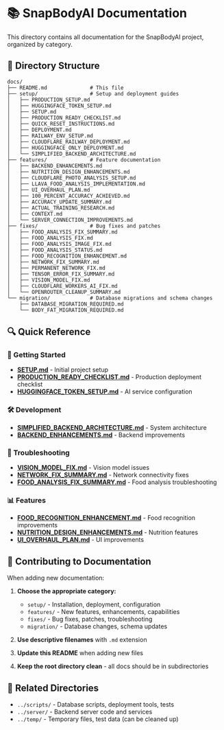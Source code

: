 # 📚 SnapBodyAI Documentation

This directory contains all documentation for the SnapBodyAI project, organized by category.

## 📁 Directory Structure

```
docs/
├── README.md              # This file
├── setup/                 # Setup and deployment guides
│   ├── PRODUCTION_SETUP.md
│   ├── HUGGINGFACE_TOKEN_SETUP.md
│   ├── SETUP.md
│   ├── PRODUCTION_READY_CHECKLIST.md
│   ├── QUICK_RESET_INSTRUCTIONS.md
│   ├── DEPLOYMENT.md
│   ├── RAILWAY_ENV_SETUP.md
│   ├── CLOUDFLARE_RAILWAY_DEPLOYMENT.md
│   ├── HUGGINGFACE_ONLY_DEPLOYMENT.md
│   └── SIMPLIFIED_BACKEND_ARCHITECTURE.md
├── features/              # Feature documentation
│   ├── BACKEND_ENHANCEMENTS.md
│   ├── NUTRITION_DESIGN_ENHANCEMENTS.md
│   ├── CLOUDFLARE_PHOTO_ANALYSIS_SETUP.md
│   ├── LLAVA_FOOD_ANALYSIS_IMPLEMENTATION.md
│   ├── UI_OVERHAUL_PLAN.md
│   ├── 100_PERCENT_ACCURACY_ACHIEVED.md
│   ├── ACCURACY_UPDATE_SUMMARY.md
│   ├── ACTUAL_TRAINING_RESEARCH.md
│   ├── CONTEXT.md
│   └── SERVER_CONNECTION_IMPROVEMENTS.md
├── fixes/                 # Bug fixes and patches
│   ├── FOOD_ANALYSIS_FIX_SUMMARY.md
│   ├── FOOD_ANALYSIS_FIX.md
│   ├── FOOD_ANALYSIS_IMAGE_FIX.md
│   ├── FOOD_ANALYSIS_STATUS.md
│   ├── FOOD_RECOGNITION_ENHANCEMENT.md
│   ├── NETWORK_FIX_SUMMARY.md
│   ├── PERMANENT_NETWORK_FIX.md
│   ├── TENSOR_ERROR_FIX_SUMMARY.md
│   ├── VISION_MODEL_FIX.md
│   ├── CLOUDFLARE_WORKERS_AI_FIX.md
│   └── OPENROUTER_CLEANUP_SUMMARY.md
└── migration/             # Database migrations and schema changes
    ├── DATABASE_MIGRATION_REQUIRED.md
    └── BODY_FAT_MIGRATION_REQUIRED.md
```

## 🔍 Quick Reference

### 🚀 Getting Started
- **[SETUP.md](setup/SETUP.md)** - Initial project setup
- **[PRODUCTION_READY_CHECKLIST.md](setup/PRODUCTION_READY_CHECKLIST.md)** - Production deployment checklist
- **[HUGGINGFACE_TOKEN_SETUP.md](setup/HUGGINGFACE_TOKEN_SETUP.md)** - AI service configuration

### 🛠️ Development
- **[SIMPLIFIED_BACKEND_ARCHITECTURE.md](setup/SIMPLIFIED_BACKEND_ARCHITECTURE.md)** - System architecture
- **[BACKEND_ENHANCEMENTS.md](features/BACKEND_ENHANCEMENTS.md)** - Backend improvements

### 🐛 Troubleshooting
- **[VISION_MODEL_FIX.md](fixes/VISION_MODEL_FIX.md)** - Vision model issues
- **[NETWORK_FIX_SUMMARY.md](fixes/NETWORK_FIX_SUMMARY.md)** - Network connectivity fixes
- **[FOOD_ANALYSIS_FIX_SUMMARY.md](fixes/FOOD_ANALYSIS_FIX_SUMMARY.md)** - Food analysis troubleshooting

### 📊 Features
- **[FOOD_RECOGNITION_ENHANCEMENT.md](fixes/FOOD_RECOGNITION_ENHANCEMENT.md)** - Food recognition improvements
- **[NUTRITION_DESIGN_ENHANCEMENTS.md](features/NUTRITION_DESIGN_ENHANCEMENTS.md)** - Nutrition features
- **[UI_OVERHAUL_PLAN.md](features/UI_OVERHAUL_PLAN.md)** - UI improvements

## 📝 Contributing to Documentation

When adding new documentation:

1. **Choose the appropriate category:**
   - `setup/` - Installation, deployment, configuration
   - `features/` - New features, enhancements, capabilities
   - `fixes/` - Bug fixes, patches, troubleshooting
   - `migration/` - Database changes, schema updates

2. **Use descriptive filenames** with `.md` extension
3. **Update this README** when adding new files
4. **Keep the root directory clean** - all docs should be in subdirectories

## 🔗 Related Directories

- `../scripts/` - Database scripts, deployment tools, tests
- `../server/` - Backend server code and services
- `../temp/` - Temporary files, test data (can be cleaned up)
















